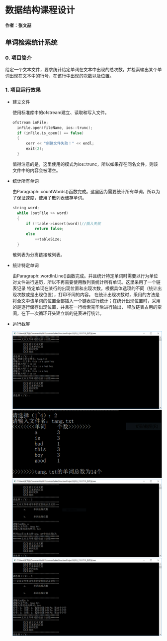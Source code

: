 # 数据结构课程设计

#### 作者：张文喆

## 单词检索统计系统

### 0. 项目简介  
给定一个文本文件，要求统计给定单词在文本中出现的总次数，并检索输出某个单词出现在文本中的行号、在该行中出现的次数以及位置。

### 1. 项目运行效果

- 建立文件

  使用标准库中的ofstream建立、读取和写入文件。  
  ```c++
  ofstream inFile;
	inFile.open(fileName, ios::trunc);
	if (inFile.is_open() == false)
	{
		cerr << "创建文件失败！" << endl;
		exit(2);
	}
  ```
  值得注意的是，这里使用的模式为ios::trunc，所以如果存在同名文件，则该文件中的内容会被清空。
  
- 统计所有单词

  由Paragraph::countWords()函数完成。这里因为需要统计所有单词，所以为了保证速度，使用了散列表储存单词。
  ```c++
  string word;
	while (outFile >> word)
	{
		if (!table->insert(word))//插入失败
			return false;
		else
			++tableSize;
	}
  ```
  散列表为分离链接散列表。
  
- 统计特定单词

  由Paragraph::wordInLine()函数完成。并且统计特定单词时需要以行为单位对文件进行遍历，所以不再需要使用散列表统计所有单词。这里采用了一个链表记录
  特定单词在某行的出现位置和出现次数。根据具体选项的不同（统计出现次数或是出现位置），打印不同的内容。
  在统计出现次数时，采用的方法是将全文中该单词的位置全部插入一个链表进行统计；在统计出现位置时，采用的是逐行储存出现位置，并且在一行检索完毕后进行输出，
  释放链表占用的空间，在下一次循环开头建立新的链表进行统计。
  
- 运行截屏

  ![image](https://github.com/pancerZH/dataStructureProject/blob/master/Q5/image/buildFile.PNG)
  ![image](https://github.com/pancerZH/dataStructureProject/blob/master/Q5/image/totalWords.PNG)
  ![image](https://github.com/pancerZH/dataStructureProject/blob/master/Q5/image/timeCount.PNG)
  ![image](https://github.com/pancerZH/dataStructureProject/blob/master/Q5/image/positionCheck.PNG)
  
